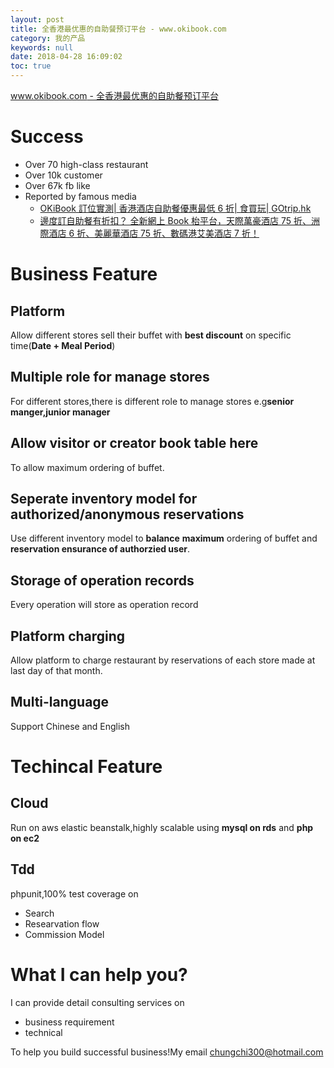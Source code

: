 ```yaml
---
layout: post
title: 全香港最优惠的自助餐预订平台 - www.okibook.com
category: 我的产品
keywords: null
date: 2018-04-28 16:09:02
toc: true
---
```


[www.okibook.com - 全香港最优惠的自助餐预订平台](http://www.okibook.com)

# Success

* Over 70 high-class restaurant
* Over 10k customer
* Over 67k fb like
* Reported by famous media
  * [OKiBook 訂位實測| 香港酒店自助餐優惠最低 6 折| 食買玩| GOtrip.hk](https://www.gotrip.hk/weekend_lifestyle/lifestyle/%E9%A6%99%E6%B8%AF%E9%85%92%E5%BA%97-%E8%87%AA%E5%8A%A9%E9%A4%90%E5%84%AA%E6%83%A0-okibook/)
  * [邊度訂自助餐有折扣？ 全新網上 Book 枱平台，天際萬豪酒店 75 折、洲際酒店 6 折、美麗華酒店 75 折、數碼港艾美酒店 7 折！](https://www.yahoo.com/news/%E9%82%8A%E5%BA%A6%E8%A8%82%E8%87%AA%E5%8A%A9%E9%A4%90%E6%9C%89%E6%8A%98%E6%89%A3-%E5%85%A8%E6%96%B0%E7%B6%B2%E4%B8%8A-book-%E6%9E%B1%E5%B9%B3%E5%8F%B0%E5%A4%A9%E9%9A%9B%E8%90%AC%E8%B1%AA%E9%85%92%E5%BA%97-75-%E6%8A%98%E6%B4%B2%E9%9A%9B%E9%85%92%E5%BA%97-6-055217649.html)

# Business Feature

## Platform

Allow different stores sell their buffet with **best discount** on specific time(**Date + Meal Period**)

## Multiple role for manage stores

For different stores,there is different role to manage stores e.g**senior manger,junior manager**

## Allow visitor or creator book table here

To allow maximum ordering of buffet.

## Seperate inventory model for authorized/anonymous reservations

Use different inventory model to **balance** **maximum** ordering of buffet and **reservation ensurance of authorzied user**.

## Storage of operation records

Every operation will store as operation record

## Platform charging

Allow platform to charge restaurant by reservations of each store made at
last day of that month.

## Multi-language

Support Chinese and English

# Techincal Feature

## Cloud

Run on aws elastic beanstalk,highly scalable using **mysql on rds** and **php on ec2**

## Tdd

phpunit,100% test coverage on

* Search
* Researvation flow
* Commission Model

# What I can help you?

I can provide detail consulting services on

* business requirement
* technical

To help you build successful business!My email [chungchi300@hotmail.com](mailto:chungchi300@hotmail.com)
